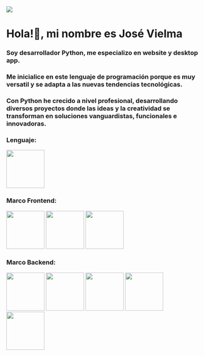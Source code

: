 <div class="container">
  <img src="https://github.com/user-attachments/assets/d95fd837-08f4-426c-88ba-314d53c7602b">
</div>

<div class="container">
  <h1>Hola!👋, mi nombre es José Vielma</h1>
  <h3>Soy desarrollador Python, me especializo en website y desktop app. </h3>
</div>

<div class="container">
  <h3>Me inicialice en este lenguaje de programación porque es muy versatil y se adapta a las nuevas tendencias tecnológicas.</h3> 

<h3>Con Python he crecido a nivel profesional, desarrollando diversos proyectos donde las ideas y la creatividad se transforman en soluciones vanguardistas, funcionales e innovadoras. 
  </h3>
</div>

<div class="container">
  <h3>Lenguaje:</h3>
</div>

<div class="container">
  <div class="row">
      <img src="https://github.com/user-attachments/assets/48a9bebd-5170-4e7a-9ac1-4f164ba9cb1c" width="100px" height="100px" name="Python">
  </div>
</div>

<div class="container">
  <h3>Marco Frontend:</h3>
</div>

<div class="container">
  <div class="row">
      <img src="https://github.com/user-attachments/assets/124efe03-ac88-4b1b-9311-9dd34977eb4a" width="100px" height="100px"  name="Bootstrap">
      <img src="https://github.com/user-attachments/assets/99ceec74-768b-4a58-a674-4cb14739de14" width="100px" height="100px"  name="Html">
      <img src="https://github.com/user-attachments/assets/2bd99e01-58ab-43c5-9961-5da3fce66006" width="100px" height="100px"  name="CSS">
  </div>
</div>

<div class="container">
  <h3>Marco Backend:</h3>
</div>

<!--Logos-->
<div class="container">
    <div class="col">
      <img src="https://github.com/user-attachments/assets/b4319202-197e-44cc-b02b-02d5b0da0fbb" width="100px" height="100px" name="Django">
      <img src="https://github.com/user-attachments/assets/33808f35-6bdb-4a24-8662-cdde5b5b14a4" width="100px" height="100px" name="Flutter">
      <img src="https://github.com/user-attachments/assets/1deeee2e-e4f6-4138-82f2-090e479a60d5" width="100px" height="100px"  name="Apis">
      <img src="https://github.com/user-attachments/assets/4fccdc37-ff05-4051-8366-a9d97cbf2b3d" width="100px" height="100px"  name="Sqlite">
      <img src="https://github.com/user-attachments/assets/1d509e6a-e3f1-4efc-93aa-98df00fe97c9" width="100px" height="100px"  name="Git">
    </div>
</div>

